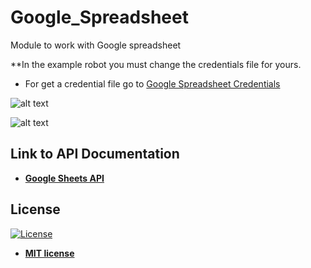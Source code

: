 # Google_Spreadsheet
Module to work with Google spreadsheet

**In the example robot you must change the credentials file for yours.

<ul>
  <li>
    For get a credential file go to <a href="https://developers.google.com/sheets/api/quickstart/python">
    Google Spreadsheet Credentials
    </a>
  </li>
</ul>  

![alt text](https://raw.githubusercontent.com/rocketbot-cl/Google_Spreadsheet/master/example/json.png)

![alt text](https://raw.githubusercontent.com/rocketbot-cl/Google_Spreadsheet/master/example/excel.png)

<h2>Link to API Documentation</h2>

<ul>
  <li>
    <strong>
      <a href="https://developers.google.com/sheets/api/reference/rest/">Google Sheets API</a>
    </strong> 
  </li>  
</ul>  

<h2>License</h2>

<p><a href="http://badges.mit-license.org" rel="nofollow"><img src="https://camo.githubusercontent.com/107590fac8cbd65071396bb4d04040f76cde5bde/687474703a2f2f696d672e736869656c64732e696f2f3a6c6963656e73652d6d69742d626c75652e7376673f7374796c653d666c61742d737175617265" alt="License" data-canonical-src="http://img.shields.io/:license-mit-blue.svg?style=flat-square" style="max-width:100%;"></a></p>

<ul>
  <li><strong><a href="http://opensource.org/licenses/mit-license.php" rel="nofollow">MIT license</a></strong></li>
</ul>  

